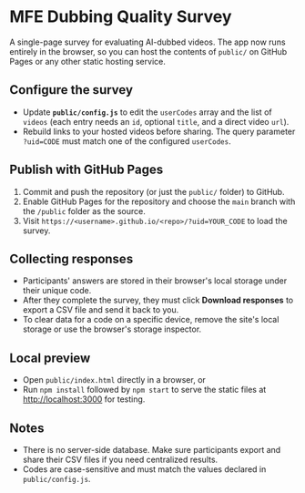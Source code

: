 # MFE Dubbing Quality Survey

A single-page survey for evaluating AI-dubbed videos. The app now runs entirely in the browser, so you can host the contents of `public/` on GitHub Pages or any other static hosting service.

## Configure the survey
- Update **`public/config.js`** to edit the `userCodes` array and the list of `videos` (each entry needs an `id`, optional `title`, and a direct video `url`).
- Rebuild links to your hosted videos before sharing. The query parameter `?uid=CODE` must match one of the configured `userCodes`.

## Publish with GitHub Pages
1. Commit and push the repository (or just the `public/` folder) to GitHub.
2. Enable GitHub Pages for the repository and choose the `main` branch with the `/public` folder as the source.
3. Visit `https://<username>.github.io/<repo>/?uid=YOUR_CODE` to load the survey.

## Collecting responses
- Participants' answers are stored in their browser's local storage under their unique code.
- After they complete the survey, they must click **Download responses** to export a CSV file and send it back to you.
- To clear data for a code on a specific device, remove the site's local storage or use the browser's storage inspector.

## Local preview
- Open `public/index.html` directly in a browser, or
- Run `npm install` followed by `npm start` to serve the static files at [http://localhost:3000](http://localhost:3000) for testing.

## Notes
- There is no server-side database. Make sure participants export and share their CSV files if you need centralized results.
- Codes are case-sensitive and must match the values declared in `public/config.js`.
